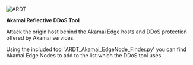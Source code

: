 ![ARDT](http://slimgr.com/images/2015/09/23/df03047928220cbabf448110abb719b7.png)

**Akamai Reflective DDoS Tool**

Attack the origin host behind the Akamai Edge hosts and DDoS protection offered by Akamai services.

Using the included tool 'ARDT_Akamai_EdgeNode_Finder.py' you can find Akamai Edge Nodes to add to the list which the DDoS tool uses.


